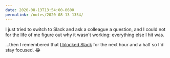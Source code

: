 ```yaml
---
date: 2020-08-13T13:54:00-0600
permalink: /notes/2020-08-13-1354/
---
```


I just tried to switch to Slack and ask a colleague a question, and I could not for the life of me figure out why it wasn't working: everything else I hit was.

…then I remembered that [I blocked Slack][freedom] for the next hour and a half so I'd stay focused. 😂

[freedom]: https://freedom.to